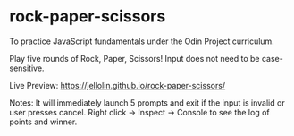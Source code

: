 # rock-paper-scissors

To practice JavaScript fundamentals under the Odin Project curriculum.

Play five rounds of Rock, Paper, Scissors! Input does not need to be case-sensitive.

Live Preview: https://jellolin.github.io/rock-paper-scissors/

Notes:
It will immediately launch 5 prompts and exit if the input is invalid or user presses cancel.
Right click -> Inspect -> Console to see the log of points and winner.
